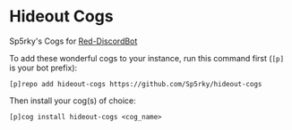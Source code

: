 # Hideout Cogs

Sp5rky's Cogs for [Red-DiscordBot](https://github.com/Cog-Creators/Red-DiscordBot/releases)

To add these wonderful cogs to your instance, run this command first (`[p]` is your bot prefix):

```
[p]repo add hideout-cogs https://github.com/Sp5rky/hideout-cogs
```

Then install your cog(s) of choice:

```
[p]cog install hideout-cogs <cog_name>
```